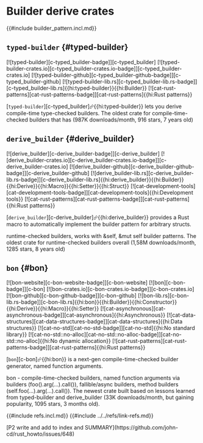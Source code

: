 # Builder derive crates

{{#include builder_pattern.incl.md}}

## `typed-builder` {#typed-builder}

[![typed-builder][c-typed_builder-badge]][c-typed_builder] [![typed-builder-crates.io][c-typed_builder-crates.io-badge]][c-typed_builder-crates.io] [![typed-builder-github][c-typed_builder-github-badge]][c-typed_builder-github] [![typed-builder-lib.rs][c-typed_builder-lib.rs-badge]][c-typed_builder-lib.rs]{{hi:typed-builder}}{{hi:Builder}} [![cat-rust-patterns][cat-rust-patterns-badge]][cat-rust-patterns]{{hi:Rust patterns}}

[`typed-builder`][c-typed_builder]⮳{{hi:typed-builder}} lets you derive compile-time type-checked builders. The oldest crate for compile-time-checked builders that has (987K downloads/month, 916 stars, 7 years old)

## `derive_builder` {#derive_builder}

[![derive_builder][c-derive_builder-badge]][c-derive_builder] [![derive_builder-crates.io][c-derive_builder-crates.io-badge]][c-derive_builder-crates.io] [![derive_builder-github][c-derive_builder-github-badge]][c-derive_builder-github] [![derive_builder-lib.rs][c-derive_builder-lib.rs-badge]][c-derive_builder-lib.rs]{{hi:derive_builder}}{{hi:Builder}}{{hi:Derive}}{{hi:Macro}}{{hi:Setter}}{{hi:Struct}} [![cat-development-tools][cat-development-tools-badge]][cat-development-tools]{{hi:Development tools}} [![cat-rust-patterns][cat-rust-patterns-badge]][cat-rust-patterns]{{hi:Rust patterns}}

[`derive_builder`][c-derive_builder]⮳{{hi:derive_builder}} provides a Rust macro to automatically implement the builder pattern for arbitrary structs.

runtime-checked builders, works with &self, &mut self builder patterns. The oldest crate for runtime-checked builders overall (1,58M downloads/month, 1285 stars, 8 years old)

## `bon` {#bon}

[![bon-website][c-bon-website-badge]][c-bon-website] [![bon][c-bon-badge]][c-bon] [![bon-crates.io][c-bon-crates.io-badge]][c-bon-crates.io] [![bon-github][c-bon-github-badge]][c-bon-github] [![bon-lib.rs][c-bon-lib.rs-badge]][c-bon-lib.rs]{{hi:bon}}{{hi:Builder}}{{hi:Constructor}}{{hi:Derive}}{{hi:Macro}}{{hi:Setter}} [![cat-asynchronous][cat-asynchronous-badge]][cat-asynchronous]{{hi:Asynchronous}} [![cat-data-structures][cat-data-structures-badge]][cat-data-structures]{{hi:Data structures}} [![cat-no-std][cat-no-std-badge]][cat-no-std]{{hi:No standard library}} [![cat-no-std::no-alloc][cat-no-std::no-alloc-badge]][cat-no-std::no-alloc]{{hi:No dynamic allocation}} [![cat-rust-patterns][cat-rust-patterns-badge]][cat-rust-patterns]{{hi:Rust patterns}}

[`bon`][c-bon]⮳{{hi:bon}} is a next-gen compile-time-checked builder generator, named function arguments.

bon - compile-time-checked builders, named function arguments via builders (foo().arg(...).call()), fallible/async builders, method builders (self.foo(...).arg(...).call()). The newest crate built based on lessons learned from typed-builder and derive_builder (33K downloads/month, but gaining popularity, 1095 stars, 3 months old).

{{#include refs.incl.md}}
{{#include ../../refs/link-refs.md}}

<div class="hidden">
[P2 write and add to index and SUMMARY](https://github.com/john-cd/rust_howto/issues/648)
</div>
